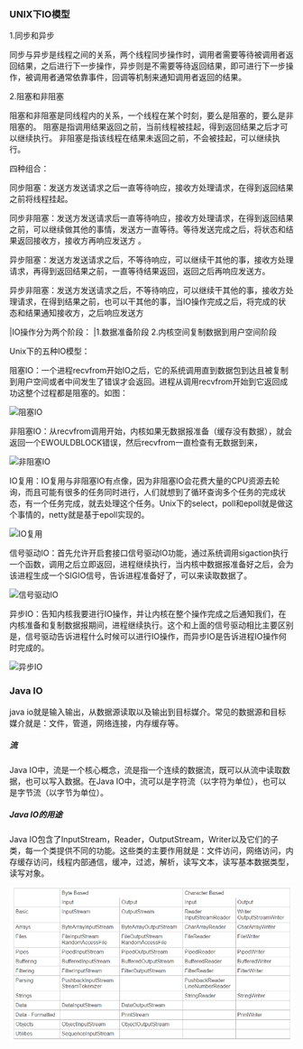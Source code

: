 ### UNIX下IO模型

1.同步和异步

同步与异步是线程之间的关系，两个线程同步操作时，调用者需要等待被调用者返回结果，之后进行下一步操作，异步则是不需要等待返回结果，即可进行下一步操作，被调用者通常依靠事件，回调等机制来通知调用者返回的结果。

2.阻塞和非阻塞

阻塞和非阻塞是同线程内的关系，一个线程在某个时刻，要么是阻塞的，要么是非阻塞的。
阻塞是指调用结果返回之前，当前线程被挂起，得到返回结果之后才可以继续执行。
非阻塞是指该线程在结果未返回之前，不会被挂起，可以继续执行。

四种组合：

同步阻塞：发送方发送请求之后一直等待响应，接收方处理请求，在得到返回结果之前将线程挂起。

同步非阻塞：发送方发送请求后一直等待响应，接收方处理请求，在得到返回结果之前，可以继续做其他的事情，发送方一直等待。等待发送完成之后，将状态和结果返回接收方，接收方再响应发送方	。

异步阻塞：发送方发送请求之后，不等待响应，可以继续干其他的事，接收方处理请求，再得到返回结果之前，一直等待结果返回，返回之后再响应发送方。

异步非阻塞：发送方发送请求之后，不等待响应，可以继续干其他的事，接收方处理请求，在得到结果之前，也可以干其他的事，当IO操作完成之后，将完成的状态和结果通知接收方，之后响应发送方

|IO操作分为两个阶段：
|1.数据准备阶段     2.内核空间复制数据到用户空间阶段

Unix下的五种IO模型：

阻塞IO：一个进程recvfrom开始IO之后，它的系统调用直到数据包到达且被复制到用户空间或者中间发生了错误才会返回。进程从调用recvfrom开始到它返回成功这整个过程都是阻塞的。如图：

![阻塞IO](D:\studyNote\pic\阻塞IO.png)



非阻塞IO：从recvfrom调用开始，内核如果无数据报准备（缓存没有数据），就会返回一个EWOULDBLOCK错误，然后recvfrom一直检查有无数据到来，

![非阻塞IO](D:\studyNote\pic\非阻塞IO.png)



IO复用：IO复用与非阻塞IO有点像，因为非阻塞IO会花费大量的CPU资源去轮询，而且可能有很多的任务同时进行，人们就想到了循环查询多个任务的完成状态，有一个任务完成，就去处理这个任务。Unix下的select，poll和epoll就是做这个事情的，netty就是基于epoll实现的。

![IO复用](D:\studyNote\pic\IO复用.png)

信号驱动IO：首先允许开启套接口信号驱动IO功能，通过系统调用sigaction执行一个函数，调用之后立即返回，进程继续执行，当内核中数据报准备好之后，会为该进程生成一个SIGIO信号，告诉进程准备好了，可以来读取数据了。

![信号驱动IO](D:\studyNote\pic\信号驱动IO.png)

异步IO：告知内核我要进行IO操作，并让内核在整个操作完成之后通知我们，在内核准备和复制数据报期间，进程继续执行。这个和上面的信号驱动相比主要区别是，信号驱动告诉进程什么时候可以进行IO操作，而异步IO是告诉进程IO操作何时完成的。

![异步IO](D:\studyNote\pic\异步IO.png)

### Java IO

java io就是输入输出，从数据源读取以及输出到目标媒介。常见的数据源和目标媒介就是：文件，管道，网络连接，内存缓存等。

##### 流

Java IO中，流是一个核心概念，流是指一个连续的数据流，既可以从流中读取数据，也可以写入数据。在Java IO中，流可以是字符流（以字符为单位），也可以是字节流（以字节为单位）。

##### Java IO的用途

Java IO包含了InputStream，Reader，OutputStream，Writer以及它们的子类，每一个类提供不同的功能。这些类的主要作用就是：文件访问，网络访问，内存缓存访问，线程内部通信，缓冲，过滤，解析，读写文本，读写基本数据类型，读写对象。

![QQ截图20141020174145](pic/QQ截图20141020174145.png)

